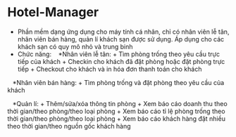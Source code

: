 # Hotel-Manager

- Phần mềm dạng ứng dụng cho máy tính cá nhân, chỉ có nhân viên lễ tân, nhân viên bán hàng, quản lí khách sạn được sử dụng. Áp dụng cho các khách sạn có quy mô nhỏ và trung binh
- Chức năng:
    *Nhân viên lễ tân:
        + Tìm phòng trống theo yêu cầu trực tiếp của khách
        + Checkin cho khách đã đặt phòng hoặc đặt phòng trực tiếp
        + Checkout cho khách và in hóa đơn thanh toán cho khách

    *Nhân viên bán hàng:
        + Tìm phòng trống và đặt phòng theo yêu cầu của khách

    *Quản lí:
        + Thêm/sửa/xóa thông tin phòng
        + Xem báo cáo doanh thu theo thời gian/theo phòng/theo loại phòng
        + Xem báo cáo tỉ lệ phòng trống theo thời gian/theo phòng/theo loại phòng
        + Xem báo cáo khách hàng đặt nhiều theo thời gian/theo nguồn gốc khách hàng
